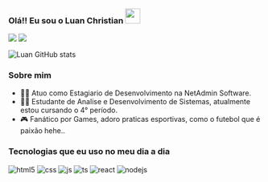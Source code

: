 
### Olá!! Eu sou o Luan Christian <img src="https://raw.githubusercontent.com/iampavangandhi/iampavangandhi/master/gifs/Hi.gif" width="30px">

 <a href="https://www.instagram.com/_luanzin01/" target="_blank"><img src="https://img.shields.io/badge/-Instagram-%23E4405F?style=for-the-badge&logo=instagram&logoColor=white" target="_blank"></a> 
  <a href="https://www.linkedin.com/in/luan-christian-5333301a2/" target="_blank"><img src="https://img.shields.io/badge/-LinkedIn-%230077B5?style=for-the-badge&logo=linkedin&logoColor=white" target="_blank"></a> 

![Luan GitHub stats](https://github-readme-stats.vercel.app/api?username=devluanchristian&show_icons=true&theme=dracula)
### Sobre mim

- 👨‍💻 Atuo como Estagiario de Desenvolvimento na NetAdmin Software.
- 👨‍🎓 Estudante de Analise e Desenvolvimento de Sistemas, atualmente estou cursando o 4° período.
- 🎮 Fanático por Games, adoro praticas esportivas, como o futebol que é paixão hehe..

### Tecnologias que eu uso no meu dia a dia 

<div style="display: inline_block">
  <img align="center" alt="html5" src="https://img.shields.io/badge/HTML5-E34F26?style=for-the-badge&logo=html5&logoColor=white" />
  <img align="center" alt="css" src="https://img.shields.io/badge/CSS3-1572B6?style=for-the-badge&logo=css3&logoColor=white" />
  <img align="center" alt="js" src="https://img.shields.io/badge/JavaScript-F7DF1E?style=for-the-badge&logo=javascript&logoColor=black" />
  <img align="center" alt="ts" src="https://img.shields.io/badge/TypeScript-007ACC?style=for-the-badge&logo=typescript&logoColor=white" />
  <img align="center" alt="react" src="https://img.shields.io/badge/React-20232A?style=for-the-badge&logo=react&logoColor=61DAFB" />
  <img align="center" alt="nodejs" src="https://img.shields.io/badge/Node.js-43853D?style=for-the-badge&logo=node.js&logoColor=white" />
  
    
</div><br/>

